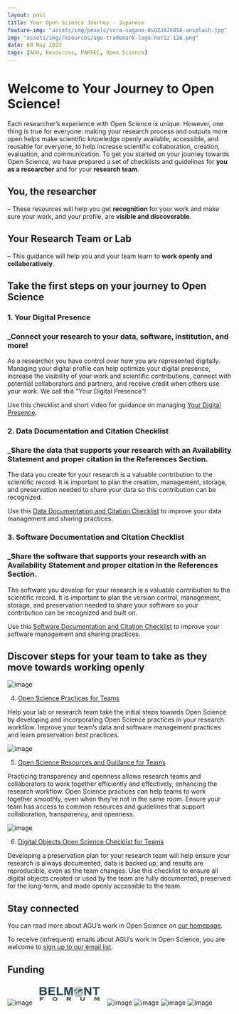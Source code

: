 ```yaml
---
layout: post
title: Your Open Science Journey - Japanese
feature-img: "assets/img/pexels/sora-sagano-8sOZJ8JF0S8-unsplash.jpg"
img: "assets/img/resources/agu-trademark-logo-horiz-128.png"
date: 08 May 2023
tags: [AGU, Resources, PARSEC, Open Science]
---
```



# Welcome to Your Journey to Open Science!

Each researcher’s experience with Open Science is unique. However, one thing is true for everyone: making your research process and outputs more open helps make scientific knowledge openly available, accessible, and reusable for everyone, to help increase scientific collaboration, creation, evaluation, and communication. 
To get you started on your journey towards Open Science, we have prepared a set of checklists and guidelines for **you as a researcher** and for your **research team**.
## You, the researcher
– These resources will help you get **recognition** for your work and make sure your work, and your profile, are **visible and discoverable**.
## Your Research Team or Lab
– This guidance will help you and your team learn to **work openly and collaboratively**.
## Take the first steps on your journey to Open Science

### 1. Your Digital Presence 

### _Connect your research to your data, software, institution, and more!

As a researcher you have control over how you are represented digitally. Managing your digital profile can help optimize your digital presence, increase the visibility of your work and scientific contributions, connect with potential collaborators and partners, and receive credit when others use your work.  We call this “Your Digital Presence”! 

Use this checklist and short video for guidance on managing [Your Digital Presence](https://data.agu.org/resources/digital-presence).


### 2. Data Documentation and Citation Checklist

### _Share the data that supports your research with an Availability Statement and proper citation in the References Section.
 
The data you create for your research is a valuable contribution to the scientific record. It is important to plan the creation, management, storage, and preservation needed to share your data so this contribution can be recognized. 

Use this [Data Documentation and Citation Checklist](https://doi.org/10.5281/zenodo.7062403) to improve your data management and sharing practices. 


### 3. Software Documentation and Citation Checklist

### _Share the software that supports your research with an Availability Statement and proper citation in the References Section.

The software you develop for your research is a valuable contribution to the scientific record. It is important to plan the version control, management, storage, and preservation needed to share your software so your contribution can be recognized and built on. 

Use this [Software Documentation and Citation Checklist](https://doi.org/10.5281/zenodo.7062414) to improve your software management and sharing practices.

## Discover steps for your team to take as they move towards working openly

![image](https://user-images.githubusercontent.com/113625013/206807115-4d22cc56-8d7e-4ccf-9962-3ae110c22797.png)

4. [Open Science Practices for Teams](https://doi.org/10.5281/zenodo.7402075)

Help your lab or research team take the initial steps towards Open Science by developing and incorporating Open Science practices in your research workflow. Improve your team’s data and software management practices and learn preservation best practices. 

![image](https://user-images.githubusercontent.com/113625013/206807323-7232fdc0-1978-40b8-a489-c38636b9edbc.png)

5. [Open Science Resources and Guidance for Teams](https://doi.org/10.5281/zenodo.7402270)

Practicing transparency and openness allows research teams and collaborators to work together efficiently and effectively, enhancing the research workflow. Open Science practices can help teams to work together smoothly, even when they’re not in the same room. Ensure your team has access to common resources and guidelines that support collaboration, transparency, and openness.

![image](https://user-images.githubusercontent.com/113625013/206807544-75857ce3-1376-4736-99d8-0d177a1eeb26.png)

6. [Digital Objects Open Science Checklist for Teams](https://doi.org/10.5281/zenodo.7402540)

Developing a preservation plan for your research team will help ensure your research is always documented, data is backed up, and results are reproducible, even as the team changes. Use this checklist to ensure all digital objects created or used by the team are fully documented, preserved for the long-term, and made openly accessible to the team.

## Stay connected
You can read more about AGU’s work in Open Science on [our homepage](https://www.agu.org/open-science).

To receive (infrequent) emails about AGU’s work in Open Science, you are welcome to [sign up to our email list](https://forms.monday.com/forms/b4284b3ea07f6e4d801f03451d5f7ac4?r=use1). 

## Funding
![image](https://user-images.githubusercontent.com/113625013/206821607-d5ad3f16-cc73-44fe-87c3-9df3ea68fe38.png)
![image](/assets/img/resources/belmont-forum.jpg)
<img width="234" alt="image" src="https://user-images.githubusercontent.com/113625013/207131273-43f98984-18d9-4d11-8fe3-dd5041aaae16.png">
<img width="234" alt="image" src="https://user-images.githubusercontent.com/113625013/207131420-f0d43157-4fb6-40c4-aa5c-c8cec25ac07e.png">
<img width="234" alt="image" src="https://user-images.githubusercontent.com/113625013/207131458-73350660-1aee-4575-82c8-4e4aa682ce9d.png">
<img width="200" alt="image" src="https://user-images.githubusercontent.com/113625013/207131486-6ba8e720-c960-47fb-81fc-2e43f3a02842.png">
